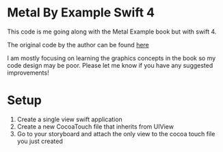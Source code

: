 # Metal By Example Swift 4

This code is me going along with the Metal Example book but with swift 4.

The original code by the author can be found [here](https://github.com/metal-by-example/sample-code)

I am mostly focusing on learning the graphics concepts in the book so my code design may be poor. Please let me know if you have any suggested improvements!

# Setup
1. Create a single view swift application
2. Create a new CocoaTouch file that inherits from UIView
3. Go to your storyboard and attach the only view to the cocoa touch file you just created
